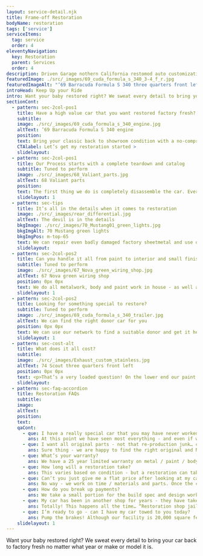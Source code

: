 ```yaml
---
layout: service-detail.njk
title: Frame-off Restoration
bodyName: restoration
tags: ['service']
serviceItems:
  tag: service
  order: 4
eleventyNavigation:
  key: Restoration
  parent: Services
  order: 4
description: Driven Garage nothern California restomod auto customization and repair shop  
featuredImage: ./src/_images/69_cuda_formula_s_340_3-4_f_r.jpg
featuredImageAlt: "’69 Barracuda Formula S 340 three quarters front left"
introHead: Keep Up your Ride
intro: Want your baby restored right? We sweat every detail to bring your car back to factory fresh no matter what year or make or model it is.
sectionCont:
  - pattern: sec-2col-pos1
    title: Have a high value car that you want restored factory fresh?
    subtitle: 
    image: ./src/_images/69_cuda_formula_s_340_engine.jpg
    altText: ’69 Barracuda Formula S 340 engine
    position: 
    text: Bring your classic back to showroom condition with a no-compromises restoration. Our process demands complete disassembly, catalog and restoration of every component. Using our network of parts hoarders, contacts and car nuts we can get the right stuff for a nut and bolt restoration.
    CTAlabel: Let’s get my restoration started >
    slidelayout:
  - pattern: sec-2col-pos1
    title: Our Process starts with a complete teardown and catalog
    subtitle: Tuned to perform
    image: ./src/_images/68_Valiant_parts.jpg
    altText: 68 Valiant parts
    position: 
    text: The first thing we do is completely disassemble the car. Every nut, bolt, piece of glass, wires, piece of trim is removed, cataloged and marked. Along the way we take notes for broken bolts, missing parts etc. From here we start a list of what we will need to complete your job in detail. Once the car is back from the media blaster - We will assess body damage and metalwork required - and which panels will be replaced or repaired.
    slidelayout: 1
  - pattern: sec-tips
    title: It’s all in the details when it comes to restoration
    image: ./src/_images/rear_differential.jpg
    altText: The devil is in the details
    bkgImage: ./src/_images/70_Mustang01_green_lights.jpg
    bkgImgAlt: 70 Mustang green lights
    bkgImgPos: m-top-65
    text: We can repair even badly damaged factory sheetmetal and use original parts when necessary for a high value historic restoration. We will use new old stock parts if available and keep your car numbers matching. We’ll sweat the details right down to date coded hoses and factory grease pencil marks if that is your aim.
    slidelayout:
  - pattern: sec-2col-pos2
    title: Can you handle it all from paint to interior and small finish work?
    subtitle: Tuned to perform
    image: ./src/_images/67_Nova_green_wiring_shop.jpg
    altText: 67 Nova green wiring shop
    position: 0px 0px
    text: We do all metalwork, body and paint work in house - as well as all mechanical and fabrication work. We send out our engine machine work, some interior work and other specialties like driveshaft balancing to local vendors we know and trust. In short - you won’t have to drag your car from shop to shop - we’ll make it all seamless to you.
    slidelayout: 1
  - pattern: sec-2col-pos2
    title: Looking for something special to restore?
    subtitle: Tuned to perform
    image: ./src/_images/69_cuda_formula_s_340_trailer.jpg
    altText: We can find the right donor car for you
    position: 0px 0px
    text: We can use our network to find a suitable donor and get it here to start the process. Our list of industry friends is long and we can find even obscure cars that are looking for your love and attention. Let us realize your dream today.
    slidelayout: 1
  - pattern: sec-cost-alt
    title: What does it all cost?
    subtitle: 
    image: ./src/_images/Exhaust_custom_stainless.jpg
    altText: 74 Scout three quarters front left
    position: 0px 0px
    text: <p>That’s a very loaded question! On the lower end our paint service requires at a minimum exterior disassembly with all trim and glass removed and stripping to bare metal. On the higher end and rotisserie restoration to concours level or a magazine feature worthy custom Resto-Mod and anything in-between is in our wheelhouse.  Price really comes down to level of fit and finish, modifications and parts we use.</p><p>There is no single price - but see the table below that details the basics for 3 levels of build level based on labor and components / modifications. There is crossover from one extreme to the other and every job is different - but you can use this as a guide to see how low - or far we can go.</p>
    slidelayout: 
  - pattern: sec-faq-accordion
    title: Restoration FAQs
    subtitle: 
    image: 
    altText: 
    position: 
    text: 
    qaCont:
      - que: I have a really special car that you may have never worked on - can you restore it?
        ans: At this point we have seen most everything - and even if we haven’t there is enough information on concours restorations of every vehicle to arm us with the information we need to do the job right. If we feel something is out of our realm - we’ll call an expert for advice using our network.
      - que: I want all original parts - not that re-production junk… can you do that?
        ans: Sure thing - we are happy to find the right original and NOS parts. They may cost more - and the time involved to find them will be billed - but we can do it.
      - que: What’s your warranty?
        ans: We have a 25 year limited warranty on metal / paint / bodywork that is detailed in each estimate. Parts warranty is from the manufacturer, and installation is 1 year / 10,000 miles (whichever comes first) for installation.
      - que: How long will a restoration take?
        ans: This varies based on condition - but a restoration can take 4 mos. to 24 mos. depending on level of build, components and parts availability.
      - que: Can’t you just give me a flat price after looking at my car?
        ans: No way - we work on time / materials and parts. Once the car has been disassembled and blasted we can hone in closer on what it will take. But some cars need more work than others for metal and body, and some cars have parts that are expensive and hard to find.
      - que: How do you break up payments?
        ans: We take a small portion for the build spec and design work if that is a part of the process. From there we bill on a regular schedule based on job length for parts, materials and labor. The payment terms will be defined in the build spec and estimate - but in general we bill every 2 weeks for shorter jobs, and every 3-4 for more complex longer term jobs until complete. It can be 4 payments or up to 30 payments depending on the job.
      - que: My car has been in another shop for years - they have taken a bunch of money and haven’t done much work to it. Can I have it brought to you to finish?
        ans: Totally! This happens all the time… “Restoration shop jail” is a terrible place to be. Just know that we may have to re-do some of the work that they already did to make sure it was done right - and we won’t get involved with getting your car back for you.
      - que: I’m ready to go - can I have my car towed to you today?
        ans: Pump the brakes! Although our facility is 20,000 square feet - we don’t have the room to get every car in right away. Our work is in high demand and we always pre-schedule. After we have given an initial estimate and have been given approval - getting your car in to start work can be weeks away - but we’ll schedule the next slot based on that approval and a small deposit.
    slidelayout: 1
---
```


Want your baby restored right? We sweat every detail to bring your car back to factory fresh no matter what year or make or model it is.